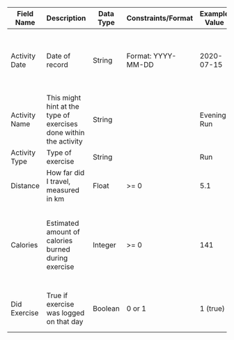 | Field Name   | Description           | Data Type | Constraints/Format        | Example Value   | Additional Information
|--------------|-----------------------|-----------|---------------------------|-----------------|-----------|
| Activity Date      | Date of record | String    | Format: YYYY-MM-DD | 2020-07-15        | Date value may not be unique as this represents one logged exercise
| Activity Name      | This might hint at the type of exercises done within the activity | String   |                      | Evening Run              |
| Activity Type      | Type of exercise | String   |      | Run            |
| Distance      | How far did I travel, measured in km | Float   | >= 0     | 5.1            |
| Calories      | Estimated amount of calories burned during exercise | Integer   | >= 0     | 141            | This is based on Strava's hidden formula for estimating number of calories burned
| Did Exercise      | True if exercise was logged on that day | Boolean   | 0 or 1     | 1 (true)            | Multiple exercises can be logged on one day